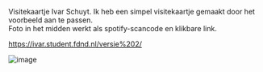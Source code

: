 Visitekaartje Ivar Schuyt.
Ik heb een simpel visitekaartje gemaakt door het voorbeeld aan te passen. <br>
Foto in het midden werkt als spotify-scancode en klikbare link.

https://ivar.student.fdnd.nl/versie%202/

![image](https://user-images.githubusercontent.com/112855849/190598548-2e82cba8-c386-4029-bd0a-9b997aecaa4a.png)
